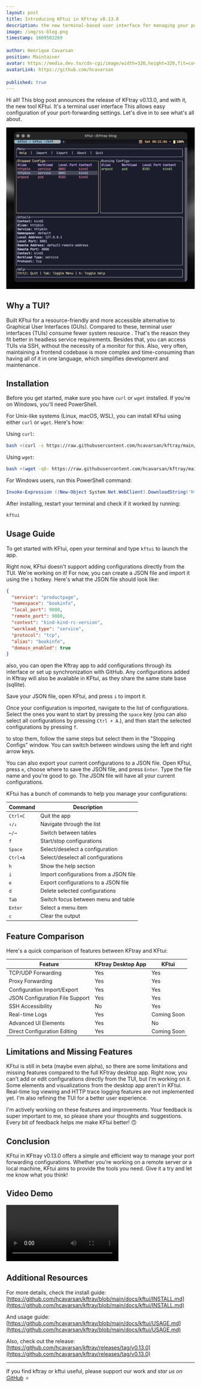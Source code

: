 ```yaml
---
layout: post
title: Introducing KFtui in KFtray v0.13.0
description: the new terminal-based user interface for managing your port forwarding configurations.
image: /img/ss-blog.png
timestamp: 1669502269

author: Henrique Cavarsan
position: Maintainer
avatar: https://media.dev.to/cdn-cgi/image/width=320,height=320,fit=cover,gravity=auto,format=auto/https%3A%2F%2Fdev-to-uploads.s3.amazonaws.com%2Fuploads%2Fuser%2Fprofile_image%2F1243406%2F70a23663-0e74-428f-9f28-9e83c6178188.jpeg
avatarLink: https://github.com/hcavarsan

published: true
---
```


Hi all! This blog post announces the release of KFtray v0.13.0, and with it, the new tool KFtui. It's a terminal user interface This allows easy configuration of your port-forwarding settings. Let's dive in to see what's all about.

![Complete Diagram](/img/ss-blog.png)


## Why a TUI?

Built KFtui for a resource-friendly and more accessible alternative to Graphical User Interfaces (GUIs). Compared to these, terminal user interfaces (TUIs)  consume fewer system resource . That's the reason they fit better in headless service requirements. Besides that, you can access TUIs via SSH, without the necessity of a monitor for this. Also, very often, maintaining a frontend codebase is more complex and time-consuming than having all of it in one language, which simplifies development and maintenance.

## Installation

Before you get started, make sure you have `curl` or `wget` installed. If you're on Windows, you'll need PowerShell.

For Unix-like systems (Linux, macOS, WSL), you can install KFtui using either `curl` or `wget`. Here's how:

Using `curl`:

```sh
bash <(curl -s https://raw.githubusercontent.com/hcavarsan/kftray/main/hacks/kftui_installer.sh)
```

Using `wget`:

```sh
bash <(wget -qO- https://raw.githubusercontent.com/hcavarsan/kftray/main/hacks/kftui_installer.sh)
```

For Windows users, run this PowerShell command:

```powershell
Invoke-Expression ((New-Object System.Net.WebClient).DownloadString('https://raw.githubusercontent.com/hcavarsan/kftray/main/hacks/kftui_installer.ps1'))
```

After installing, restart your terminal and check if it worked by running:

```sh
kftui
```


## Usage Guide

To get started with KFtui, open your terminal and type `kftui` to launch the app.

Right now, KFtui doesn't support adding configurations directly from the TUI. We're working on it! For now, you can create a JSON file and import it using the `i` hotkey. Here's what the JSON file should look like:

```json
{
  "service": "productpage",
  "namespace": "bookinfo",
  "local_port": 9080,
  "remote_port": 9080,
  "context": "kind-kind-rc-version",
  "workload_type": "service",
  "protocol": "tcp",
  "alias": "bookinfo",
  "domain_enabled": true
}
```

also, you can open the Kftray app to add configurations through its interface or set up synchronization with GitHub. Any configurations added in Kftray will also be available in KFtui, as they share the same state base (sqllite).

Save your JSON file, open KFtui, and press `i` to import it.

Once your configuration is imported, navigate to the list of configurations. Select the ones you want to start by pressing the `space` key (you can also select all configurations by pressing `Ctrl + A`.), and then start the selected configurations by pressing `f`.

to stop them, follow the same steps but select them in the "Stopping Configs" window. You can switch between windows using the left and right arrow keys.

You can also export your current configurations to a JSON file. Open KFtui, press `e`, choose where to save the JSON file, and press `Enter`. Type the file name and you're good to go. The JSON file will have all your current configurations.

KFtui has a bunch of commands to help you manage your configurations:

| Command       | Description                          |
|---------------|--------------------------------------|
| `Ctrl+C`      | Quit the app                         |
| `↑/↓`         | Navigate through the list            |
| `←/→`         | Switch between tables                |
| `f`           | Start/stop configurations            |
| `Space`       | Select/deselect a configuration      |
| `Ctrl+A`      | Select/deselect all configurations   |
| `h`           | Show the help section                |
| `i`           | Import configurations from a JSON file |
| `e`           | Export configurations to a JSON file |
| `d`           | Delete selected configurations       |
| `Tab`         | Switch focus between menu and table  |
| `Enter`       | Select a menu item                   |
| `c`           | Clear the output                     |


## Feature Comparison

Here's a quick comparison of features between KFtray and KFtui:

| Feature                        | KFtray Desktop App | KFtui          |
|--------------------------------|--------------------|----------------|
| TCP/UDP Forwarding             | Yes                | Yes            |
| Proxy Forwarding               | Yes                | Yes            |
| Configuration Import/Export    | Yes                | Yes            |
| JSON Configuration File Support| Yes                | Yes            |
| SSH Accessibility              | No                 | Yes            |
| Real-time Logs                 | Yes                | Coming Soon         |
| Advanced UI Elements           | Yes                | No             |
| Direct Configuration Editing   | Yes                | Coming Soon    |

## Limitations and Missing Features

KFtui is still in beta (maybe even alpha), so there are some limitations and missing features compared to the full KFtray desktop app. Right now, you can't add or edit configurations directly from the TUI, but I'm working on it. Some elements and visualizations from the desktop app aren't in KFtui. Real-time log viewing and HTTP trace logging features are not implemented yet. I'm also refining the TUI for a better user experience.

I'm actively working on these features and improvements. Your feedback is super important to me, so please share your thoughts and suggestions. Every bit of feedback helps me make KFtui better! 🙃

## Conclusion

KFtui in KFtray v0.13.0 offers a simple and efficient way to manage your port forwarding configurations. Whether you're working on a remote server or a local machine, KFtui aims to provide the tools you need. Give it a try and let me know what you think!

## Video Demo

<video controls>
  <source src="/img/demo.mp4" type="video/mp4">
</video>

## Additional Resources

For more details, check the install guide:
[https://github.com/hcavarsan/kftray/blob/main/docs/kftui/INSTALL.md](https://github.com/hcavarsan/kftray/blob/main/docs/kftui/INSTALL.md)

And usage guide:
[https://github.com/hcavarsan/kftray/blob/main/docs/kftui/USAGE.md](https://github.com/hcavarsan/kftray/blob/main/docs/kftui/USAGE.md)

Also, check out the release:
[https://github.com/hcavarsan/kftray/releases/tag/v0.13.0](https://github.com/hcavarsan/kftray/releases/tag/v0.13.0)

---


If you find kftray or kftui useful, please support our work and *star us on [GitHub](https://github.com/hcavarsan/kftray) ⭐*


